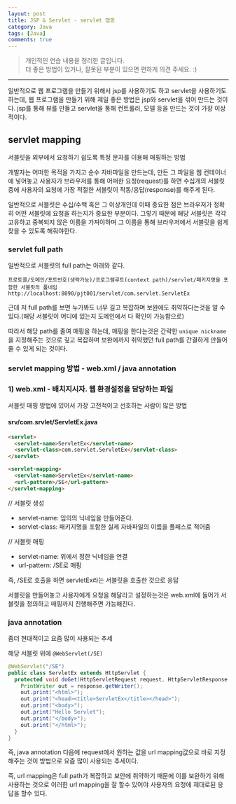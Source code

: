 ```yaml
---
layout: post
title: JSP & Servlet - servlet 맵핑
category: Java
tags: [Java]
comments: true
---
```


> 개인적인 연습 내용을 정리한 글입니다.      
> 더 좋은 방법이 있거나, 잘못된 부분이 있으면 편하게 의견 주세요. :)

<hr>

일반적으로 웹 프로그램을 만들기 위해서 jsp를 사용하기도 하고 servlet을 사용하기도 하는데, 웹 프로그램을 만들기 위해 제일 좋은 방법은 jsp와 servlet을 섞어 만드는 것이다. jsp를 통해 뷰를 만들고 servlet을 통해 컨트롤러, 모델 등을 만드는 것이 가장 이상적이다.

## servlet mapping

서블릿을 외부에서 요청하기 쉽도록 특정 문자를 이용해 매핑하는 방법

개발자는 어떠한 목적을 가지고 순수 자바파일을 만드는데, 만든 그 파일을 웹 컨테이너에 넣어놓고 사용자가 브라우저를 통해 어떠한 요청(request)를 하면 수십개의 서블릿중에 사용자의 요청에 가장 적절한 서블릿이 작동/응답(response)를 해주게 된다.

일반적으로 서블릿은 수십/수백 혹은 그 이상개인데 이때 중요한 점은 브라우저가 정확히 어떤 서블릿에 요청을 하는지가 중요한 부분이다. 그렇기 때문에 해당 서블릿은 각각 고유하고 중복되지 않은 이름을 가져야하며 그 이름을 통해 브라우저에서 서블릿을 쉽게 찾을 수 있도록 해줘야한다.

### servlet full path

일반적으로 서블릿의 full path는 아래와 같다.

```
프로토콜/도메인/포트번호(생략가능)/프로그램루트(context path)/servlet/패키지명을 포함한 서블릿의 풀네임
http://localhost:8090/pjt001/servlet/com.servlet.ServletEx
```

근데 저 full path를 보면 누가봐도 너무 길고 복잡하며 보완에도 취약하다는것을 알 수 있다.(해당 서블릿이 어디에 있는지 도메인에서 다 확인이 가능함으로)

따라서 해당 path를 줄여 매핑을 하는데, 매핑을 한다는것은 간략한 `unique nickname`을 지정해주는 것으로 깊고 복잡하며 보완에까지 취약했던 full path를 간결하게 만들어줄 수 있게 되는 것이다.

### servlet mapping 방법 - web.xml / java annotation

### 1) web.xml - 배치지시자. 웹 환경설정을 담당하는 파일

서블릿 매핑 방법에 있어서 가장 고전적이고 선호하는 사람이 많은 방법


#### srv/com.srvlet/ServletEx.java


```html
<servlet>
  <servlet-name>ServletEx</servlet-name>
  <servlet-class>com.servlet.ServletEx</servlet-class>
</servlet>

<servlet-mapping>
  <servlet-name>ServletEx</servlet-name>
  <url-pattern>/SE</url-pattern>
</servlet-mapping>
```

// 서블릿 생성
* servlet-name: 임의의 닉네임을 만들어준다.
* servlet-class: 패키지명을 포함한 실제 자바파일의 이름을 풀패스로 적어줌

// 서블릿 매핑
* servlet-name: 위에서 정한 닉네임을 연결
* url-pattern: /SE로 매핑

즉, /SE로 호출을 하면 servletEx라는 서블릿을 호출한 것으로 응답

서블릿을 만들어놓고 사용자에게 요청을 해달라고 설정하는것은 web.xml에 들어가 서블릿을 정의하고 매핑까지 진행해주면 가능해진다.

### java annotation

좀더 현대적이고 요즘 많이 사용되는 추세

해당 서블릿 위에 `@WebServlet(/SE)`

```java
@WebServlet("/SE")
public class ServletEx extends HttpServlet {
  protected void doGet(HttpServletRequest request, HttpServletResponse response) throws ServletException, IOException {
    PrintWriter out = response.getWriter();
    out.print("<html>");
    out.print("<head><title>ServletEx</title></head>");
    out.print("<body>");
    out.print("Hello Servlet");
    out.print("</body>");
    out.print("</html>");
  }
}
```

즉, java annotation 다음에 request에서 원하는 값을 url mapping값으로 바로 지정해주는 것이 방법으로 요즘 많이 사용되는 추세이다.

즉, url mapping은 full path가 복잡하고 보안에 취약하기 때문에 이를 보완하기 위해 사용하는 것으로 이러한 url mapping을 잘 할수 있어야 사용자의 요청에 제대로된 응답을 할수 있다. 
